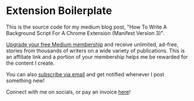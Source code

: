 # Extension Boilerplate

This is the source code for my medium blog post, "How To Write A Background Script For A Chrome Extension (Manifest Version 3)".

[Upgrade your free Medium membership](https://matt-croak.medium.com/membership) and receive unlimited, ad-free, stories from thousands of writers on a wide variety of publications. This is an affiliate link and a portion of your membership helps me be rewarded for the content I create.

You can also [subscribe via email](https://matt-croak.medium.com/subscribe) and get notified whenever I post something new!

Connect with me on socials, or pay an invoice [here](https://linktr.ee/mattcroak)!